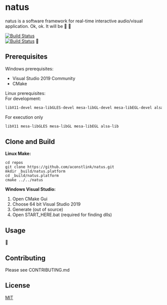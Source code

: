 # natus 

natus is a software framework for real-time interactive audio/visual application. Ok, ok. It will be :art: :construction:

[![Build Status](https://travis-ci.org/aconstlink/natus.svg?branch=master)](https://travis-ci.org/aconstlink/natus)  
[![Build Status](https://dev.azure.com/aconstlink/natus/_apis/build/status/aconstlink.natus?branchName=master)](https://dev.azure.com/aconstlink/natus/_build/latest?definitionId=1&branchName=master) :construction:  

## Prerequisites

Windows prerequisites:  
 - Visual Studio 2019 Community
 - CMake


Linux prerequisites:  
For development:
```bash
libX11-devel mesa-libGLES-devel mesa-libGL-devel mesa-libEGL-devel alsa-lib-devel make cmake gcc gcc-c++
```

For execution only
```bash
libX11 mesa-libGLES mesa-libGL mesa-libEGL alsa-lib
```
## Clone and Build

**Linux Make:**  
```
cd repos
git clone https://github.com/aconstlink/natus.git
mkdir _build/natus.platform
cd _build/natus.platform
cmake ../../natus
```

**Windows Visual Studio:**  
1. Open CMake Gui
2. Choose 64 bit Visual Studio 2019
3. Generate (out of source)
4. Open START_HERE.bat (required for finding dlls)

## Usage  
:construction:

## Contributing  
Please see CONTRIBUTING.md

## License
[MIT](https://choosealicense.com/licenses/mit/)
